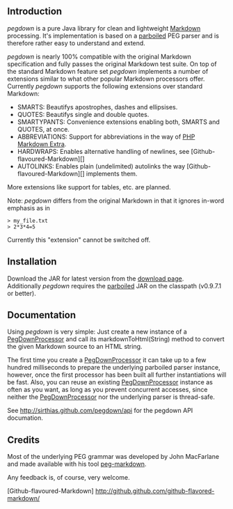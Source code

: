 Introduction
------------

_pegdown_ is a pure Java library for clean and lightweight [Markdown][] processing.
It's implementation is based on a [parboiled][] PEG parser and is therefore rather easy to understand and extend.

_pegdown_ is nearly 100% compatible with the original Markdown specification and fully passes the original Markdown test suite.
On top of the standard Markdown feature set _pegdown_ implements a number of extensions similar to what other popular Markdown processors offer.
Currently _pegdown_ supports the following extensions over standard Markdown:

* SMARTS: Beautifys apostrophes, dashes and ellipsises.
* QUOTES: Beautifys single and double quotes.
* SMARTYPANTS: Convenience extensions enabling both, SMARTS and QUOTES, at once.
* ABBREVIATIONS: Support for abbreviations in the way of [PHP Markdown Extra][].
* HARDWRAPS: Enables alternative handling of newlines, see [Github-flavoured-Markdown][]
* AUTOLINKS: Enables plain (undelimited) autolinks the way [Github-flavoured-Markdown][] implements them.

More extensions like support for tables, etc. are planned.

Note: _pegdown_ differs from the original Markdown in that it ignores in-word emphasis as in

    > my_file.txt
    > 2*3*4=5

Currently this "extension" cannot be switched off.

Installation
------------

Download the JAR for latest version from the [download page][].  
Additionally _pegdown_ requires the [parboiled][] JAR on the classpath (v0.9.7.1 or better).

Documentation
-------------

Using _pegdown_ is very simple: Just create a new instance of a [PegDownProcessor][] and call its markdownToHtml(String) method to convert the given Markdown source to an HTML string.

The first time you create a [PegDownProcessor][] it can take up to a few hundred milliseconds to prepare the underlying parboiled parser instance, however, once the first processor has been built all further instantiations will be fast. Also, you can reuse an existing [PegDownProcessor][] instance as often as you want, as long as you prevent concurrent accesses, since neither the [PegDownProcessor][] nor the underlying parser is thread-safe.

See <http://sirthias.github.com/pegdown/api> for the pegdown API documation.

Credits
-------

Most of the underlying PEG grammar was developed by John MacFarlane and made available with his
tool [peg-markdown](http://github.com/jgm/peg-markdown).   


Any feedback is, of course, very welcome.
  
   [Markdown]: http://daringfireball.net/projects/markdown/ "Main Markdown site"
   [parboiled]: http://www.parboiled.org
   [PHP Markdown Extra]: http://michelf.com/projects/php-markdown/extra/#html
   [Download Page]: http://github.com/sirthias/pegdown/downloads
   [PegDownProcessor]: http://sirthias.github.com/pegdown/api/org/pegdown/PegDownProcessor.html
   [Github-flavoured-Markdown] http://github.github.com/github-flavored-markdown/